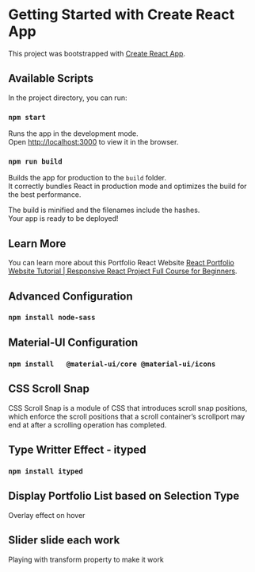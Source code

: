 # Getting Started with Create React App

This project was bootstrapped with [Create React App](https://github.com/facebook/create-react-app).

## Available Scripts

In the project directory, you can run:

### `npm start`

Runs the app in the development mode.\
Open [http://localhost:3000](http://localhost:3000) to view it in the browser.

### `npm run build`

Builds the app for production to the `build` folder.\
It correctly bundles React in production mode and optimizes the build for the best performance.

The build is minified and the filenames include the hashes.\
Your app is ready to be deployed!


## Learn More

You can learn more about this Portfolio React Website [React Portfolio Website Tutorial | Responsive React Project Full Course for Beginners](https://www.youtube.com/watch?v=7WwtzsSHdpI).

## Advanced Configuration

### `npm install node-sass`

## Material-UI Configuration

### `npm install   @material-ui/core @material-ui/icons`

## CSS Scroll Snap

CSS Scroll Snap is a module of CSS that introduces scroll snap positions, which enforce the scroll positions that a scroll container’s scrollport may end at after a scrolling operation has completed.

## Type Writter Effect - ityped

### `npm install ityped`

## Display Portfolio List based on Selection Type

Overlay effect on hover

## Slider slide each work 

Playing with transform property to make it work
